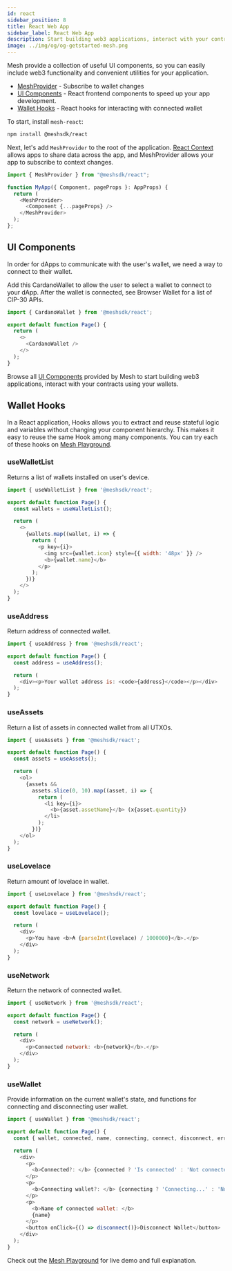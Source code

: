 ```yaml
---
id: react
sidebar_position: 8
title: React Web App
sidebar_label: React Web App
description: Start building web3 applications, interact with your contracts using your wallets.
image: ../img/og/og-getstarted-mesh.png
---
```


Mesh provide a collection of useful UI components, so you can easily include web3 functionality and convenient utilities for your application.

- [MeshProvider](#meshprovider) - Subscribe to wallet changes
- [UI Components](#ui-components) - React frontend components to speed up your app development.
- [Wallet Hooks](#wallet-hooks) - React hooks for interacting with connected wallet

To start, install `mesh-react`:

```bash
npm install @meshsdk/react
```

Next, let's add `MeshProvider` to the root of the application. [React Context](https://reactjs.org/docs/context.html) allows apps to share data across the app, and MeshProvider allows your app to subscribe to context changes.

```javascript
import { MeshProvider } from "@meshsdk/react";

function MyApp({ Component, pageProps }: AppProps) {
  return (
    <MeshProvider>
      <Component {...pageProps} />
    </MeshProvider>
  );
};
```

## UI Components

In order for dApps to communicate with the user's wallet, we need a way to connect to their wallet.

Add this CardanoWallet to allow the user to select a wallet to connect to your dApp. After the wallet is connected, see Browser Wallet for a list of CIP-30 APIs.

```javascript
import { CardanoWallet } from '@meshsdk/react';

export default function Page() {
  return (
    <>
      <CardanoWallet />
    </>
  );
}
```

Browse all [UI Components](https://meshjs.dev/react/ui-components) provided by Mesh to start building web3 applications, interact with your contracts using your wallets.

## Wallet Hooks

In a React application, Hooks allows you to extract and reuse stateful logic and variables without changing your component hierarchy. This makes it easy to reuse the same Hook among many components. You can try each of these hooks on [Mesh Playground](https://meshjs.dev/react/wallet-hooks).

### useWalletList

Returns a list of wallets installed on user's device.

```javascript
import { useWalletList } from '@meshsdk/react';

export default function Page() {
  const wallets = useWalletList();

  return (
    <>
      {wallets.map((wallet, i) => {
        return (
          <p key={i}>
            <img src={wallet.icon} style={{ width: '48px' }} />
            <b>{wallet.name}</b>
          </p>
        );
      })}
    </>
  );
}
```

### useAddress

Return address of connected wallet.

```javascript
import { useAddress } from '@meshsdk/react';

export default function Page() {
  const address = useAddress();

  return (
    <div><p>Your wallet address is: <code>{address}</code></p></div>
  );
}
```

### useAssets

Return a list of assets in connected wallet from all UTXOs.

```javascript
import { useAssets } from '@meshsdk/react';

export default function Page() {
  const assets = useAssets();

  return (
    <ol>
      {assets &&
        assets.slice(0, 10).map((asset, i) => {
          return (
            <li key={i}>
              <b>{asset.assetName}</b> (x{asset.quantity})
            </li>
          );
        })}
    </ol>
  );
}
```

### useLovelace

Return amount of lovelace in wallet.

```javascript
import { useLovelace } from '@meshsdk/react';

export default function Page() {
  const lovelace = useLovelace();

  return (
    <div>
      <p>You have <b>₳ {parseInt(lovelace) / 1000000}</b>.</p>
    </div>
  );
}
```

### useNetwork

Return the network of connected wallet.

```javascript
import { useNetwork } from '@meshsdk/react';

export default function Page() {
  const network = useNetwork();

  return (
    <div>
      <p>Connected network: <b>{network}</b>.</p>
    </div>
  );
}
```

### useWallet

Provide information on the current wallet's state, and functions for connecting and disconnecting user wallet.

```javascript
import { useWallet } from '@meshsdk/react';

export default function Page() {
  const { wallet, connected, name, connecting, connect, disconnect, error } = useWallet();

  return (
    <div>
      <p>
        <b>Connected?: </b> {connected ? 'Is connected' : 'Not connected'}
      </p>
      <p>
        <b>Connecting wallet?: </b> {connecting ? 'Connecting...' : 'No'}
      </p>
      <p>
        <b>Name of connected wallet: </b>
        {name}
      </p>
      <button onClick={() => disconnect()}>Disconnect Wallet</button>
    </div>
  );
}
```

Check out the [Mesh Playground](https://meshjs.dev/react/wallet-hooks) for live demo and full explanation.
